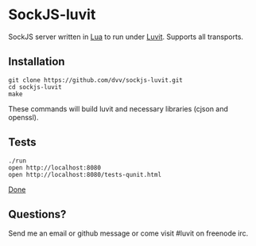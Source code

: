 # SockJS-luvit

SockJS server written in [Lua](http://www.lua.org) to run under [Luvit](https://github.com/creationix/luvit). Supports all transports.

## Installation

    git clone https://github.com/dvv/sockjs-luvit.git
    cd sockjs-luvit
    make

These commands will build luvit and necessary libraries (cjson and openssl).

## Tests

    ./run
    open http://localhost:8080
    open http://localhost:8080/tests-qunit.html

[Done](tests.pdf)

## Questions?

Send me an email or github message or come visit #luvit on freenode irc.

